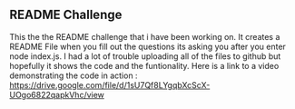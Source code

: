 ## README Challenge
 This the the README challenge that i have been working on. It creates a README File when you fill out the questions its asking you after you enter node index.js.
 I had a lot of trouble uploading all of the files to github but hopefully it shows the code and the funtionality.
 Here is a link to a video demonstrating the code in action : https://drive.google.com/file/d/1sU7Qf8LYgqbXcScX-UOgo6822qapkVhc/view

